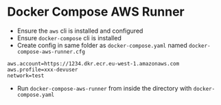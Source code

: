 # Docker Compose AWS Runner

- Ensure the `aws` cli is installed and configured
- Ensure `docker-compose` cli is installed
- Create config in same folder as `docker-compose.yaml` named `docker-compose-aws-runner.cfg`


```
aws.account=https://1234.dkr.ecr.eu-west-1.amazonaws.com
aws.profile=xxx-devuser
network=test
```

- Run `docker-compose-aws-runner` from inside the directory with `docker-compose.yaml`

